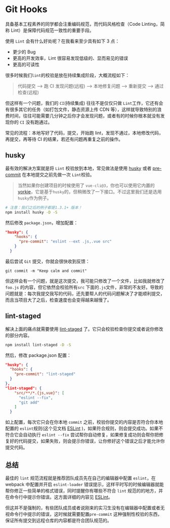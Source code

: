 # Git Hooks

具备基本工程素养的同学都会注重编码规范，而代码风格检查（Code Linting，简称 Lint）是保障代码规范一致性的重要手段。

使用 `Lint` 会有什么好处呢？在我看来至少具有如下 3 点：

- 更少的 Bug
- 更高的开发效率，Lint 很容易发现低级的、显而易见的错误
- 更高的可读性

很多时候我们`lint`的校验是放在持续集成阶段，大概流程如下：

> 代码提交 --> 跑 CI 发现问题(远程) --> 本地修复问题 --> 重新提交 --> 通过检查(远程)

但这样有一个问题，我们的 `CI`(持续集成) 往往不是仅仅只做 `Lint`工作，它还有会有很多其它的任务（如打包文件，静态资源上传 CDN 等），这样就导致特别的浪费时间，往往可能需要几分钟之后你才会发现问题，或者有的时候你根本就没有发现你的 `CI` 没有跑通过。

常见的流程：本地写好了代码，提交，开始跑 lint，发现不通过，本地修改代码，再提交，再等待 CI 的结果，若还有问题再重复之前的操作。

## husky

最有效的解决方案就是将 `Lint` 校验放到本地，常见做法是使用 [husky](https://github.com/typicode/husky) 或者 [pre-commit](https://github.com/observing/pre-commit) 在本地提交之前先做一次 `Lint`校验。

> 当然如果你创建项目的时候使用了 `vue-cli@3`，你也可以使用它内置的 [yorkie](https://github.com/yyx990803/yorkie)，它是基于`husky`的，但稍微改了一下接口。不过这里我们还是选用 `husky`作为例子。

```bash
# 注意：我们之后的例子都是1.3.1+ 版本！
npm install husky -D -S
```

然后修改 `package.json`，增加配置：

```json
"husky": {
    "hooks": {
      "pre-commit": "eslint --ext .js,.vue src"
    }
  }
```

最后尝试 `Git` 提交，你就会很快收到反馈：

```
git commit -m "Keep calm and commit"
```

但这样会有一个问题，就是这次提交，我可能只修改了一个文件，比如我就修改了 `foo.js` 的内容，但它依然会校验所有`src` 下面的`.js`文件，非常的不友好。导致的问题就是：每次我提交我写的代码，还先要帮人的代码问题解决了才能顺利提交，而且当项目大了之后，检查速度也会变得越来越慢了。

## lint-staged

解决上面的痛点就需要使用 [lint-staged](https://github.com/okonet/lint-staged) 了。它只会校验检查你提交或者说你修改的部分内容。

```bash
npm install lint-staged -D -S
```

然后，修改 package.json 配置：

```json
"husky": {
  "hooks": {
    "pre-commit": "lint-staged"
  }
},
"lint-staged": {
    "src/**/*.{js,vue}": [
      "eslint --fix",
      "git add"
    ]
  }
```

如上配置，每次它只会在你本地 `commit` 之前，校验你提交的内容是否符合你本地配置的 `eslint`规则(这个见文档 [ESLint](eslint.md) )，如果符合规则，则会提交成功。如果不符合它会自动执行 `eslint --fix` 尝试帮你自动修复，如果修复成功则会帮你把修复好的代码提交，如果失败，则会提示你错误，让你修好这个错误之后才能允许你提交代码。

## 总结

最佳的 `lint` 规范流程就是推荐团队成员先在自己的编辑器中配置 `eslint`，在 webpack 中配置并开启 `eslint-loader` 错误提示，这样平时写的时候编辑器就能帮你修正一些简单的格式错误，同时提醒你有哪些不符合 `lint` 规范的的地方，并在命令行中提示你错误。这方面详细的内容见 [ESLint](eslint.md)。

但这并不是强制的，有些团队成员或者说刚来的实习生没有在编辑器中配置或者无视命令行中提示的错误，这时候就需要配置`pre-commit` 这种强制性校验的东西，保证所有提交到远程仓库的内容都是符合团队规范的。

